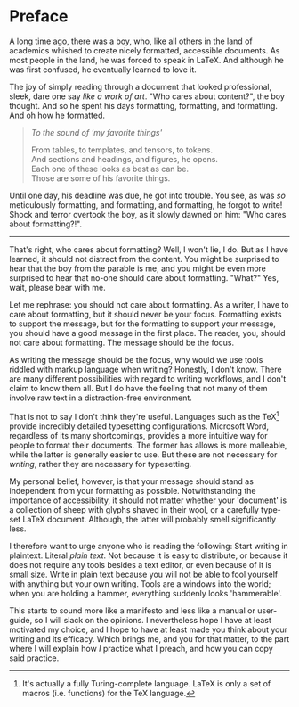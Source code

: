 # Preface

A long time ago, there was a boy, who, like all others in the land of academics
whished to create nicely formatted, accessible documents. As most people in the
land, he was forced to speak in LaTeX. And although he was first confused, he
eventually learned to love it.

The joy of simply reading through a document that looked professional,
sleek, dare one say _like a work of art_. "Who cares about content?", the boy
thought. And so he spent his days formatting, formatting, and formatting. And oh
how he formatted.

> _To the sound of 'my favorite things'_
>
> From tables, to templates, and tensors, to tokens.  
> And sections and headings, and figures, he opens.  
> Each one of these looks as best as can be.  
> Those are some of his favorite things.

Until one day, his deadline was due, he got into trouble. You see, as was _so_
meticulously formatting, and formatting, and formatting, he forgot to write!
Shock and terror overtook the boy, as it slowly dawned on him: "Who cares about
formatting?!".

---

That's right, who cares about formatting? Well, I won't lie, I do. But as I have
learned, it should not distract from the content. You might be surprised to hear
that the boy from the parable is me, and you might be even more surprised to
hear that no-one should care about formatting. "What?" Yes, wait, please bear
with me.

Let me rephrase: you should not care about formatting. As a writer, I have to
care about formatting, but it should never be your focus. Formatting exists
to support the message, but for the formatting to support your message, you
should have a good message in the first place. The reader, you, should not care
about formatting. The message should be the focus.

As writing the message should be the focus, why would we use tools riddled with
markup language when writing? Honestly, I don't know. There are many different
possibilities with regard to writing workflows, and I don't claim to know them
all. But I do have the feeling that not many of them involve raw text in a
distraction-free environment.

That is not to say I don't think they're useful. Languages such as the
TeX[^tex_language] provide incredibly detailed typesetting configurations.
Microsoft Word, regardless of its many shortcomings, provides a more intuitive
way for people to format their documents. The former has allows is more
malleable, while the latter is generally easier to use. But these are not
necessary for _writing_, rather they are necessary for typesetting.

My personal belief, however, is that your message should stand as independent
from your formatting as possible. Notwithstanding the importance of
accessibility, it should not matter whether your 'document' is a collection of
sheep with glyphs shaved in their wool, or a carefully type-set LaTeX document.
Although, the latter will probably smell significantly less.

I therefore want to urge anyone who is reading the following: Start writing in
plaintext. Literal _plain_ _text_. Not because it is easy to distribute, or
because it does not require any tools besides a text editor, or even because of
it is small size. Write in plain text because you will not be able to fool
yourself with anything but your own writing. Tools are a windows into the world;
when you are holding a hammer, everything suddenly looks 'hammerable'.

This starts to sound more like a manifesto and less like a manual or user-guide,
so I will slack on the opinions. I nevertheless hope I have at least motivated
my choice, and I hope to have at least made you think about your writing and its
efficacy. Which brings me, and you for that matter, to the part where I will
explain how _I_ practice what I preach, and how you can copy said practice.

[^tex_language]:
    It's actually a fully Turing-complete language. LaTeX is only a
    set of macros (i.e. functions) for the TeX language.
